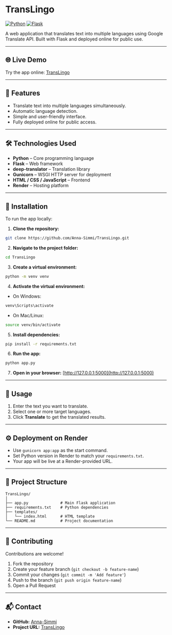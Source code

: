 
# TransLingo

[![Python](https://img.shields.io/badge/Python-3.13-blue)](https://www.python.org/)
[![Flask](https://img.shields.io/badge/Flask-3.1.1-orange)](https://flask.palletsprojects.com/)

A web application that translates text into multiple languages using Google Translate API. Built with Flask and deployed online for public use.

---

## 🌐 Live Demo
Try the app online: [TransLingo](https://translingo-tmlh.onrender.com)

---

## 🚀 Features
- Translate text into multiple languages simultaneously.
- Automatic language detection.
- Simple and user-friendly interface.
- Fully deployed online for public access.

---

## 🛠 Technologies Used
- **Python** – Core programming language  
- **Flask** – Web framework  
- **deep-translator** – Translation library  
- **Gunicorn** – WSGI HTTP server for deployment  
- **HTML / CSS / JavaScript** – Frontend  
- **Render** – Hosting platform  

---

## 💾 Installation

To run the app locally:

1. **Clone the repository:**  
```bash
git clone https://github.com/Anna-Simmi/TransLingo.git
````

2. **Navigate to the project folder:**

```bash
cd TransLingo
```

3. **Create a virtual environment:**

```bash
python -m venv venv
```

4. **Activate the virtual environment:**

* On Windows:

```bash
venv\Scripts\activate
```

* On Mac/Linux:

```bash
source venv/bin/activate
```

5. **Install dependencies:**

```bash
pip install -r requirements.txt
```

6. **Run the app:**

```bash
python app.py
```

7. **Open in your browser:**
   [http://127.0.0.1:5000](http://127.0.0.1:5000)

---

## 📝 Usage

1. Enter the text you want to translate.
2. Select one or more target languages.
3. Click **Translate** to get the translated results.

---

## ⚙️ Deployment on Render

* Use `gunicorn app:app` as the start command.
* Set Python version in Render to match your `requirements.txt`.
* Your app will be live at a Render-provided URL.

---

## 📁 Project Structure

```
TransLingo/
│
├── app.py              # Main Flask application
├── requirements.txt    # Python dependencies
├── templates/
│   └── index.html      # HTML template
└── README.md           # Project documentation
```

---

## 🙌 Contributing

Contributions are welcome!

1. Fork the repository
2. Create your feature branch (`git checkout -b feature-name`)
3. Commit your changes (`git commit -m 'Add feature'`)
4. Push to the branch (`git push origin feature-name`)
5. Open a Pull Request

---

## 📬 Contact

* **GitHub:** [Anna-Simmi](https://github.com/Anna-Simmi)
* **Project URL:** [TransLingo](https://translingo-tmlh.onrender.com)

```

